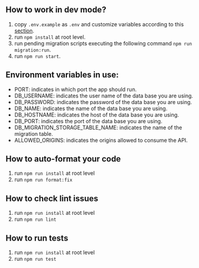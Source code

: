 ## How to work in dev mode?

1. copy `.env.example` as `.env` and customize variables according to this [section](#environment-variables-in-use:).
2. run `npm install` at root level.
3. run pending migration scripts executing the following command `npm run migration:run`.
3. run `npm run start`.

## Environment variables in use:

- PORT: indicates in which port the app should run.
- DB_USERNAME: indicates the user name of the data base you are using.
- DB_PASSWORD: indicates the password of the data base you are using.
- DB_NAME: indicates the name of the data base you are using.
- DB_HOSTNAME: indicates the host of the data base you are using.
- DB_PORT: indicates the port of the data base you are using.
- DB_MIGRATION_STORAGE_TABLE_NAME: indicates the name of the migration table.
- ALLOWED_ORIGINS: indicates the origins allowed to consume the API.

## How to auto-format your code

1. run `npm run install` at root level
2. run `npm run format:fix`

## How to check lint issues

1. run `npm run install` at root level
2. run `npm run lint`

## How to run tests

1. run `npm run install` at root level
2. run `npm run test`